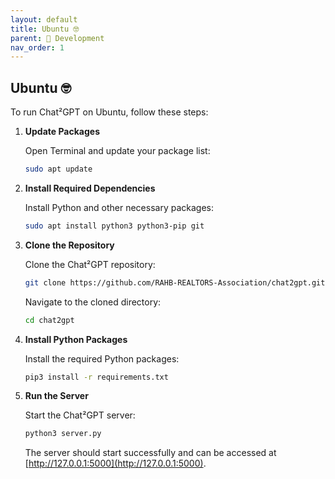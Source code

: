 ```yaml
---
layout: default
title: Ubuntu 🤓
parent: 👷 Development
nav_order: 1
---
```


## Ubuntu 🤓

To run Chat²GPT on Ubuntu, follow these steps:

1. **Update Packages**

   Open Terminal and update your package list:

   ```bash
   sudo apt update
   ```

2. **Install Required Dependencies**

   Install Python and other necessary packages:

   ```bash
   sudo apt install python3 python3-pip git
   ```

3. **Clone the Repository**

   Clone the Chat²GPT repository:

   ```bash
   git clone https://github.com/RAHB-REALTORS-Association/chat2gpt.git
   ```

   Navigate to the cloned directory:

   ```bash
   cd chat2gpt
   ```

4. **Install Python Packages**

   Install the required Python packages:

   ```bash
   pip3 install -r requirements.txt
   ```

5. **Run the Server**

   Start the Chat²GPT server:

   ```bash
   python3 server.py
   ```

   The server should start successfully and can be accessed at [http://127.0.0.1:5000](http://127.0.0.1:5000).
